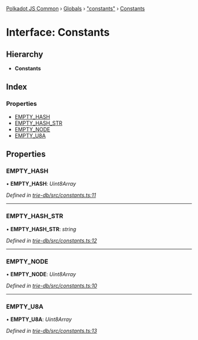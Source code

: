 [Polkadot JS Common](../README.md) › [Globals](../globals.md) › ["constants"](../modules/_constants_.md) › [Constants](_constants_.constants.md)

# Interface: Constants

## Hierarchy

* **Constants**

## Index

### Properties

* [EMPTY_HASH](_constants_.constants.md#empty_hash)
* [EMPTY_HASH_STR](_constants_.constants.md#empty_hash_str)
* [EMPTY_NODE](_constants_.constants.md#empty_node)
* [EMPTY_U8A](_constants_.constants.md#empty_u8a)

## Properties

###  EMPTY_HASH

• **EMPTY_HASH**: *Uint8Array*

*Defined in [trie-db/src/constants.ts:11](https://github.com/polkadot-js/common/blob/337c67ff/packages/trie-db/src/constants.ts#L11)*

___

###  EMPTY_HASH_STR

• **EMPTY_HASH_STR**: *string*

*Defined in [trie-db/src/constants.ts:12](https://github.com/polkadot-js/common/blob/337c67ff/packages/trie-db/src/constants.ts#L12)*

___

###  EMPTY_NODE

• **EMPTY_NODE**: *Uint8Array*

*Defined in [trie-db/src/constants.ts:10](https://github.com/polkadot-js/common/blob/337c67ff/packages/trie-db/src/constants.ts#L10)*

___

###  EMPTY_U8A

• **EMPTY_U8A**: *Uint8Array*

*Defined in [trie-db/src/constants.ts:13](https://github.com/polkadot-js/common/blob/337c67ff/packages/trie-db/src/constants.ts#L13)*

